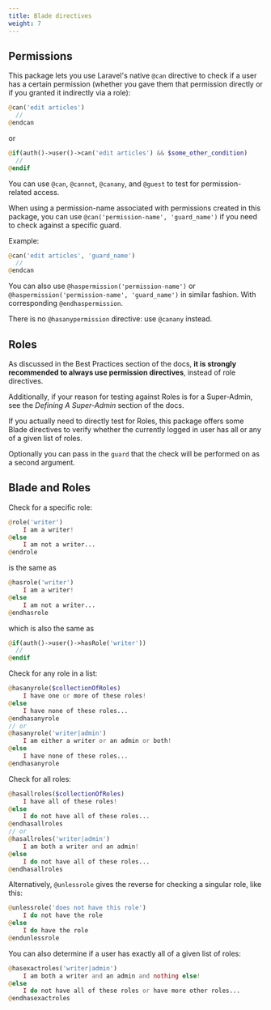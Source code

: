 ```yaml
---
title: Blade directives
weight: 7
---
```


## Permissions
This package lets you use Laravel's native `@can` directive to check if a user has a certain permission (whether you gave them that permission directly or if you granted it indirectly via a role):

```php
@can('edit articles')
  //
@endcan
```
or
```php
@if(auth()->user()->can('edit articles') && $some_other_condition)
  //
@endif
```

You can use `@can`, `@cannot`, `@canany`, and `@guest` to test for permission-related access.

When using a permission-name associated with permissions created in this package, you can use `@can('permission-name', 'guard_name')` if you need to check against a specific guard.

Example:
```php
@can('edit articles', 'guard_name')
  //
@endcan
```

You can also use `@haspermission('permission-name')` or `@haspermission('permission-name', 'guard_name')` in similar fashion. With corresponding `@endhaspermission`.

There is no `@hasanypermission` directive: use `@canany` instead.


## Roles 
As discussed in the Best Practices section of the docs, **it is strongly recommended to always use permission directives**, instead of role directives.

Additionally, if your reason for testing against Roles is for a Super-Admin, see the *Defining A Super-Admin* section of the docs.

If you actually need to directly test for Roles, this package offers some Blade directives to verify whether the currently logged in user has all or any of a given list of roles.

Optionally you can pass in the `guard` that the check will be performed on as a second argument.

## Blade and Roles
Check for a specific role:
```php
@role('writer')
    I am a writer!
@else
    I am not a writer...
@endrole
```
is the same as
```php
@hasrole('writer')
    I am a writer!
@else
    I am not a writer...
@endhasrole
```
which is also the same as
```php
@if(auth()->user()->hasRole('writer'))
  //
@endif
```

Check for any role in a list:
```php
@hasanyrole($collectionOfRoles)
    I have one or more of these roles!
@else
    I have none of these roles...
@endhasanyrole
// or
@hasanyrole('writer|admin')
    I am either a writer or an admin or both!
@else
    I have none of these roles...
@endhasanyrole
```
Check for all roles:

```php
@hasallroles($collectionOfRoles)
    I have all of these roles!
@else
    I do not have all of these roles...
@endhasallroles
// or
@hasallroles('writer|admin')
    I am both a writer and an admin!
@else
    I do not have all of these roles...
@endhasallroles
```

Alternatively, `@unlessrole` gives the reverse for checking a singular role, like this:

```php
@unlessrole('does not have this role')
    I do not have the role
@else
    I do have the role
@endunlessrole
```

You can also determine if a user has exactly all of a given list of roles:

```php
@hasexactroles('writer|admin')
    I am both a writer and an admin and nothing else!
@else
    I do not have all of these roles or have more other roles...
@endhasexactroles
```
